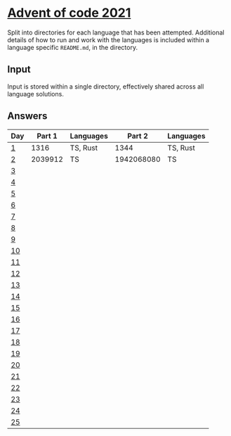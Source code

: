 # [Advent of code 2021](https://adventofcode.com/2021/)

Split into directories for each language that has been attempted. Additional
details of how to run and work with the languages is included within a language
specific `README.md`, in the directory.

## Input

Input is stored within a single directory, effectively shared across all
language solutions.

## Answers

| Day                                        | Part 1  | Languages | Part 2     | Languages |
| ---                                        | ------- | --------- | -------    | --------- |
| [1](https://adventofcode.com/2021/day/1)   | 1316    | TS, Rust  | 1344       | TS, Rust  |
| [2](https://adventofcode.com/2021/day/2)   | 2039912 | TS        | 1942068080 | TS        |
| [3](https://adventofcode.com/2021/day/3)   |         |           |            |           |
| [4](https://adventofcode.com/2021/day/4)   |         |           |            |           |
| [5](https://adventofcode.com/2021/day/5)   |         |           |            |           |
| [6](https://adventofcode.com/2021/day/6)   |         |           |            |           |
| [7](https://adventofcode.com/2021/day/7)   |         |           |            |           |
| [8](https://adventofcode.com/2021/day/8)   |         |           |            |           |
| [9](https://adventofcode.com/2021/day/9)   |         |           |            |           |
| [10](https://adventofcode.com/2021/day/10) |         |           |            |           |
| [11](https://adventofcode.com/2021/day/11) |         |           |            |           |
| [12](https://adventofcode.com/2021/day/12) |         |           |            |           |
| [13](https://adventofcode.com/2021/day/13) |         |           |            |           |
| [14](https://adventofcode.com/2021/day/14) |         |           |            |           |
| [15](https://adventofcode.com/2021/day/15) |         |           |            |           |
| [16](https://adventofcode.com/2021/day/16) |         |           |            |           |
| [17](https://adventofcode.com/2021/day/17) |         |           |            |           |
| [18](https://adventofcode.com/2021/day/18) |         |           |            |           |
| [19](https://adventofcode.com/2021/day/19) |         |           |            |           |
| [20](https://adventofcode.com/2021/day/20) |         |           |            |           |
| [21](https://adventofcode.com/2021/day/21) |         |           |            |           |
| [22](https://adventofcode.com/2021/day/22) |         |           |            |           |
| [23](https://adventofcode.com/2021/day/23) |         |           |            |           |
| [24](https://adventofcode.com/2021/day/24) |         |           |            |           |
| [25](https://adventofcode.com/2021/day/25) |         |           |            |           |
